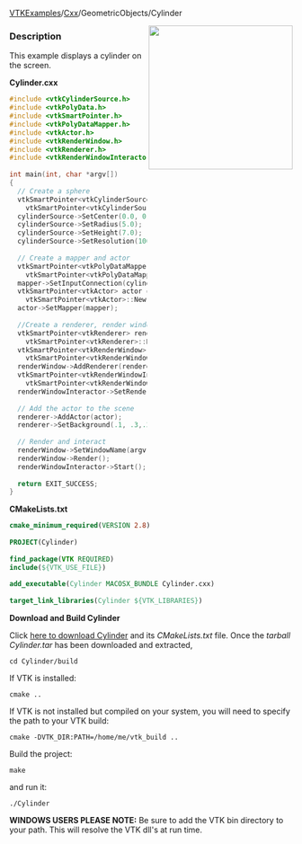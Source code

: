 [VTKExamples](Home)/[Cxx](Cxx)/GeometricObjects/Cylinder

<img align="right" src="https://github.com/lorensen/VTKExamples/raw/master/Testing/Baseline/GeometricObjects/TestCylinder.png" width="256" />

### Description
This example displays a cylinder on the screen.

**Cylinder.cxx**
```c++
#include <vtkCylinderSource.h>
#include <vtkPolyData.h>
#include <vtkSmartPointer.h>
#include <vtkPolyDataMapper.h>
#include <vtkActor.h>
#include <vtkRenderWindow.h>
#include <vtkRenderer.h>
#include <vtkRenderWindowInteractor.h>
 
int main(int, char *argv[])
{
  // Create a sphere
  vtkSmartPointer<vtkCylinderSource> cylinderSource =
    vtkSmartPointer<vtkCylinderSource>::New();
  cylinderSource->SetCenter(0.0, 0.0, 0.0);
  cylinderSource->SetRadius(5.0);
  cylinderSource->SetHeight(7.0);
  cylinderSource->SetResolution(100);
 
  // Create a mapper and actor
  vtkSmartPointer<vtkPolyDataMapper> mapper =
    vtkSmartPointer<vtkPolyDataMapper>::New();
  mapper->SetInputConnection(cylinderSource->GetOutputPort());
  vtkSmartPointer<vtkActor> actor =
    vtkSmartPointer<vtkActor>::New();
  actor->SetMapper(mapper);
 
  //Create a renderer, render window, and interactor
  vtkSmartPointer<vtkRenderer> renderer =
    vtkSmartPointer<vtkRenderer>::New();
  vtkSmartPointer<vtkRenderWindow> renderWindow =
    vtkSmartPointer<vtkRenderWindow>::New();
  renderWindow->AddRenderer(renderer);
  vtkSmartPointer<vtkRenderWindowInteractor> renderWindowInteractor =
    vtkSmartPointer<vtkRenderWindowInteractor>::New();
  renderWindowInteractor->SetRenderWindow(renderWindow);
 
  // Add the actor to the scene
  renderer->AddActor(actor);
  renderer->SetBackground(.1, .3,.2); // Background color dark green
 
  // Render and interact
  renderWindow->SetWindowName(argv[0]);
  renderWindow->Render();
  renderWindowInteractor->Start();
 
  return EXIT_SUCCESS;
}
```
**CMakeLists.txt**
```cmake
cmake_minimum_required(VERSION 2.8)
 
PROJECT(Cylinder)
 
find_package(VTK REQUIRED)
include(${VTK_USE_FILE})
 
add_executable(Cylinder MACOSX_BUNDLE Cylinder.cxx)
 
target_link_libraries(Cylinder ${VTK_LIBRARIES})
```

**Download and Build Cylinder**

Click [here to download Cylinder](https://github.com/lorensen/VTKWikiExamplesTarballs/raw/master/Cylinder.tar) and its *CMakeLists.txt* file.
Once the *tarball Cylinder.tar* has been downloaded and extracted,
```
cd Cylinder/build 
```
If VTK is installed:
```
cmake ..
```
If VTK is not installed but compiled on your system, you will need to specify the path to your VTK build:
```
cmake -DVTK_DIR:PATH=/home/me/vtk_build ..
```
Build the project:
```
make
```
and run it:
```
./Cylinder
```
**WINDOWS USERS PLEASE NOTE:** Be sure to add the VTK bin directory to your path. This will resolve the VTK dll's at run time.

